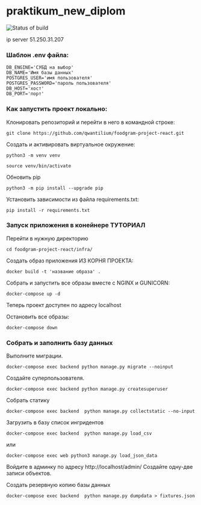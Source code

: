 # praktikum_new_diplom
![Status of build](https://github.com/qwantilium/foodgram-project-react/actions/workflows/foodgram_workflow.yml/badge.svg?branch=master)

ip server 51.250.31.207

### Шаблон .env файла:
```
DB_ENGINE='СУБД на выбор'
DB_NAME='Имя базы данных'
POSTGRES_USER='имя пользователя'
POSTGRES_PASSWORD='пароль пользователя'
DB_HOST='хост'
DB_PORT='порт'
```
### Как запустить проект локально:

Клонировать репозиторий и перейти в него в командной строке:

```
git clone https://github.com/qwantilium/foodgram-project-react.git
```
Cоздать и активировать виртуальное окружение:

```
python3 -m venv venv
```

```
source venv/bin/activate
```
Обновить pip
```
python3 -m pip install --upgrade pip
```

Установить зависимости из файла requirements.txt:

```
pip install -r requirements.txt
```

### Запуск приложения в конейнере ТУТОРИАЛ
Перейти в нужную директорию
```
cd foodgram-project-react/infra/
```
Создать образ приложения ИЗ КОРНЯ ПРОЕКТА:
```
docker build -t 'название образа' .
```
Собрать и запустить все образы вместе с NGINX и GUNICORN:
```
docker-compose up -d
```
Теперь проект доступен по адресу localhost

Остановить все образы:
```
docker-compose down
```

### Собрать и заполнить базу данных
Выполните миграции.
```
docker-compose exec backend python manage.py migrate --noinput
```
Создайте суперпользователя.
```
docker-compose exec backend python manage.py createsuperuser
```
Собрать статику
```
docker-compose exec backend  python manage.py collectstatic --no-input 
```
Загрузить в базу список ингридентов
```
docker-compose exec backend  python manage.py load_csv
```
или
```
docker-compose exec web python3 manage.py load_json_data
```
Войдите в админку по адресу http://localhost/admin/
Создайте одну-две записи объектов.

Создать резервную копию базы данных
```
docker-compose exec backend  python manage.py dumpdata > fixtures.json
```